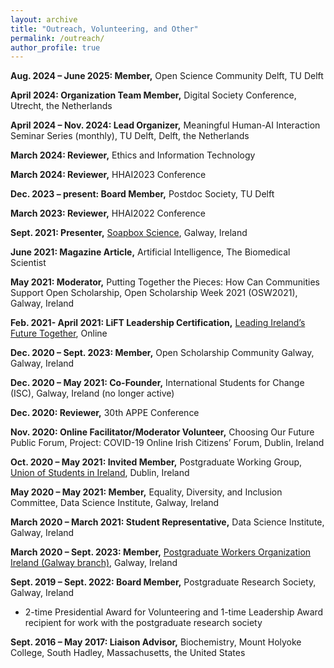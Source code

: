 ```yaml
---
layout: archive
title: "Outreach, Volunteering, and Other"
permalink: /outreach/
author_profile: true
---
```


**Aug. 2024 – June 2025: Member,** Open Science Community Delft, TU Delft

**April 2024: Organization Team Member,** Digital Society Conference, Utrecht, the Netherlands

**April 2024 – Nov. 2024: Lead Organizer,** Meaningful Human-AI Interaction Seminar Series (monthly), TU Delft, Delft, the Netherlands

**March 2024: Reviewer,** Ethics and Information Technology

**March 2024: Reviewer,** HHAI2023 Conference

**Dec. 2023 – present:	Board Member,** Postdoc Society, TU Delft 

**March 2023: Reviewer,** HHAI2022 Conference

**Sept. 2021: Presenter,** [Soapbox Science](http://soapboxscience.org/galway-local-organising-team/), Galway, Ireland

**June 2021: Magazine Article,** Artificial Intelligence, The Biomedical Scientist

**May 2021:	Moderator,** Putting Together the Pieces: How Can Communities Support Open Scholarship, Open Scholarship Week 2021 (OSW2021), Galway, Ireland

**Feb. 2021- April 2021: LiFT Leadership Certification,** [Leading Ireland’s Future Together](https://liftireland.ie), Online

**Dec. 2020 – Sept. 2023: Member,** Open Scholarship Community Galway, Galway, Ireland

**Dec. 2020 – May 2021:	Co-Founder,** International Students for Change (ISC), Galway, Ireland (no longer active)

**Dec. 2020: Reviewer,** 30th APPE Conference

**Nov. 2020: Online Facilitator/Moderator Volunteer,** Choosing Our Future Public Forum, Project: COVID-19 Online Irish Citizens’ Forum, Dublin, Ireland

**Oct. 2020 – May 2021:	Invited Member,** Postgraduate Working Group, [Union of Students in Ireland](https://usi.ie), Dublin, Ireland

**May 2020 – May 2021:	Member,** Equality, Diversity, and Inclusion Committee, Data Science Institute, Galway, Ireland

**March 2020 – March 2021: Student Representative,** Data Science Institute, Galway, Ireland

**March 2020 – Sept. 2023:	Member,** [Postgraduate Workers Organization Ireland (Galway branch)](https://linktr.ee/pwo_ireland), Galway, Ireland

**Sept. 2019 – Sept. 2022: Board Member,** Postgraduate Research Society, Galway, Ireland
* 2-time Presidential Award for Volunteering and 1-time Leadership Award recipient for work with the postgraduate research society 

**Sept. 2016 – May 2017:	Liaison Advisor,** Biochemistry, Mount Holyoke College, South Hadley, Massachusetts, the United States


